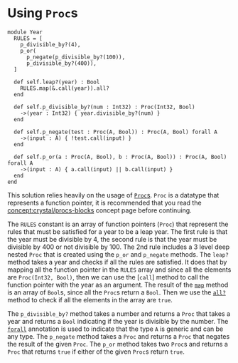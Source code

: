 # Using `Proc`s

```crystal
module Year
  RULES = [
    p_divisible_by?(4),
    p_or(
      p_negate(p_divisible_by?(100)),
      p_divisible_by?(400)),
  ]

  def self.leap?(year) : Bool
    RULES.map(&.call(year)).all?
  end

  def self.p_divisible_by?(num : Int32) : Proc(Int32, Bool)
    ->(year : Int32) { year.divisible_by?(num) }
  end

  def self.p_negate(test : Proc(A, Bool)) : Proc(A, Bool) forall A
    ->(input : A) { !test.call(input) }
  end

  def self.p_or(a : Proc(A, Bool), b : Proc(A, Bool)) : Proc(A, Bool) forall A
    ->(input : A) { a.call(input) || b.call(input) }
  end
end
```

This solution relies heavily on the usage of [`Proc`s][proc].
`Proc` is a datatype that represents a function pointer, it is recommended that you read the [concept:crystal/procs-blocks]() concept page before continuing.

The `RULES` constant is an array of function pointers (`Proc`) that represent the rules that must be satisfied for a year to be a leap year.
The first rule is that the year must be divisible by 4, the second rule is that the year must be divisible by 400 or not divisible by 100.
The 2nd rule includes a 3 level deep nested `Proc` that is created using the `p_or` and `p_negate` methods.
The `leap?` method takes a year and checks if all the rules are satisfied.
It does that by mapping all the function pointer in the `RULES` array and since all the elements are `Proc(Int32, Bool)`, then we can use the [`call`] method to call the function pointer with the year as an argument.
The result of the [`map`][map] method is an array of `Bool`s, since all the `Proc`s return a `Bool`.
Then we use the [`all?`][all] method to check if all the elements in the array are `true`.

The `p_divisible_by?` method takes a number and returns a `Proc` that takes a year and returns a `Bool` indicating if the year is divisible by the number.
The [`forall`][forall] annotation is used to indicate that the type `A` is generic and can be any type.
The `p_negate` method takes a `Proc` and returns a `Proc` that negates the result of the given `Proc`.
The `p_or` method takes two `Proc`s and returns a `Proc` that returns `true` if either of the given `Proc`s return `true`.

[proc]: https://crystal-lang.org/api/Proc.html
[call]: https://crystal-lang.org/api/Proc.html#call%28%2Aargs%3A%2AT%29%3AR-instance-method
[map]: https://crystal-lang.org/api/Enumerable.html#map%28%26%3AT-%3EU%29%3AArray%28U%29forallU-instance-method
[all]: https://crystal-lang.org/api/Enumerable.html#all%3F%3ABool-instance-method
[forall]: https://crystal-lang.org/reference/syntax_and_semantics/type_restrictions.html#free-variables
